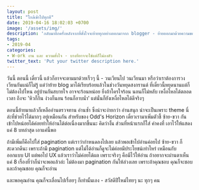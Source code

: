 ```yaml
---
layout: post
title: "ใกล้เข้าไปทุกที"
date: 2019-04-16 18:02:03 +0700
image: '/assets/img/'
description: 'กลับมาอีกครั้งหลังจากที่ตั้งใจจะย้ายทุกอย่างออกมาจาก blogger - ย้ายออกมาด้วยความขอบคุณ ย้ายออกมาให้เรียบร้อยพร้อมด้วยรอยยิ้ม และก็ความขอบคุณจริงๆ'
tags:
- 2019-04
categories:
- W-ork งาน และ ความตั้งใจ - บางทีอาจจะใช่แต่ก็ไม่ลงตัว
twitter_text: 'Put your twitter description here.'
---
```

วันนี้ ตอนนี้ เดี๋ยวนี้ แล้วก็อาจจะตามมาด้วยเร็วๆ นี้ - วนเวียนไป วนเวียนมา หรือว่าเราต้องการวงเวียนกันแน่ก็ไม่รู้ แต่ว่าย้าย blog มาได้เรียบร้อยแล้วในช่วงวันหยุดสงกรานต์ ที่เดี๋ยวนี้หยุดนานแต่ก็ไม่ต้องไปไหน อยู่บ้านกันสบายใจ อาจจะร้อนหน่อย ยิ่งถ้าใครใจร้อน นอนก็ไม่หลับ เหงื่อไหลได้ตลอดเวลา ถึงจะ 'หิวก็กิน ง่วงก็นอน ร้อนก็อาบน้ำ' แต่นั่นก็ยังเหงื่อไหลได้ดีจริงๆ

ตอนนี้ย้ายมาแล้วก็เหลืออ่านตรวจทาน อ่านซ้ำ ซึ่งน่าจะง่ายกว่า อ่านสนุก น่าจะเป็นเพราะ theme นี่ล่ะที่ช่วยไว้ได้มากๆ อยู่เหมือนกัน สำหรับของ Odd's Horizon เดี๋ยวเรามาเพิ่มตัวชี้ ซ้าย-ขวา กันเข้าไปหน่อยได้ค่อยทำให้อ่านได้ต่อเนื่องมากขึ้นนะ คิดว่างั้น ส่วนที่หน้าแรกก็ใส่ ค่าคงที่ เอาไว้ให้แสดงแค่ 8 บทล่าสุด เอาแค่นี้พอ

ถ้ามีเพิ่มก็คือไปใส่ pagination แต่เราว่ากำหนดลงไปเลย แล้วพอเข้าไปอ่านค่อยไป ซ้าย-ขวา ก็สะดวกดีนะ เพราะถ้ามี pagination แต่ไม่ได้อ่านก็ดูจะไม่ค่อยมีประโยชน์เท่าไหร่ เหมือนกับออกแบบ UI แต่พอไป UX แล้วเราว่าไม่ค่อยได้ผล เพราะจริงๆ คือมีไว้ให้อ่าน ถ้าอยากจะผ่านตาเห็นแค่ 8 เรื่องที่ว่าก็น่าจะพอแล้วล่ะ ไม่ต้องมา pagination กันให้ล่วงเลย เพราะถ้าคุณชอบ คุณก็จะชอบ และถ้าคุณชอบ คุณก็จะอ่าน

และพอคุณอ่าน คุณก็จะเลื่อนไปเรื่อยๆ ก็เท่านั้นเอง - สวัสดีปีใหม่ไทยๆ นะ ทุกๆ คน
